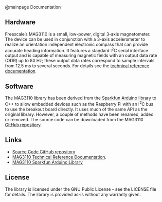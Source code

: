 @mainpage Documentation

## Hardware

Freescale’s MAG3110 is a small, low-power, digital 3-axis magnetometer. The device can be used in conjunction with a 3-axis accelerometer to realize an orientation independent electronic compass that can provide accurate heading information. It features a standard I<SUP>2</SUP>C serial interface output and is capable of measuring magnetic fields with an output data rate (ODR) up to 80 Hz; these output data rates correspond to sample intervals from 12.5 ms to several seconds. For details see the <a href="../pdf/MAG3110_reference.pdf" target="_blank">technical reference documentation</a>.

## Software

The MAG3110 library has been derived from the <a href="https://github.com/sparkfun/SparkFun_MAG3110_Breakout_Board_Arduino_Library" target="_blank">Sparkfun Arduino library</a> to C++ to allow embedded devices such as the Raspberry Pi with an I<SUP>2</SUP>C bus to use the breakout board directly. It uses much of the same API as the original library. However, a couple of methods have been renamed, added or removed. The source code can be downloaded from the MAG3110 <a href="https://github.com/ahpohl/mag3110" target="_blank">GitHub repository</a>.

## Links

* <a href="https://github.com/ahpohl/mag3110" target="_blank">Source Code GitHub repository</a>
* <a href="../pdf/MAG3110_reference.pdf" target="_blank">MAG3110 Technical Reference Documentation</a>.
* <a href="https://github.com/sparkfun/SparkFun_MAG3110_Breakout_Board_Arduino_Library" target="_blank">MAG3110 Sparkfun Arduino Library</a> 

## License

The library is licensed under the GNU Public License - see the LICENSE file for details. The library is provided as-is without any warranty given.
